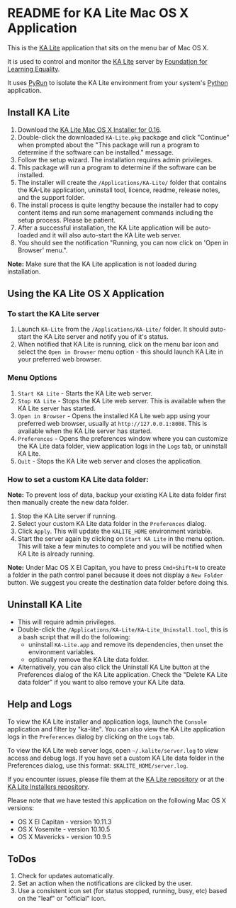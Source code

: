 README for KA Lite Mac OS X Application
=======================================

This is the [KA Lite](https://github.com/learningequality/ka-lite/) application that sits on the menu bar of Mac OS X.

It is used to control and monitor the [KA Lite](https://github.com/learningequality/ka-lite/) server by [Foundation for Learning Equality](https://learningequality.org/).

It uses [PyRun](http://www.egenix.com/products/python/PyRun/) to isolate the KA Lite environment from your system's [Python](https://www.python.org/) application.


## Install KA Lite

1. Download the [KA Lite Mac OS X Installer for 0.16](http://pantry.learningequality.org/downloads/ka-lite/0.16/installers/mac/).
1. Double-click the downloaded `KA-Lite.pkg` package and click "Continue" when prompted about the "This package will run a program to determine if the software can be installed." message.
1. Follow the setup wizard.  The installation requires admin privileges.
1. This package will run a program to determine if the software can be installed.
1. The installer will create the `/Applications/KA-Lite/` folder that contains the KA-Lite application, uninstall tool, licence, readme, release notes, and the support folder.
1. The install process is quite lengthy because the installer had to copy content items and run some management commands including the setup process.  Please be patient.
1. After a successful installation, the KA Lite application will be auto-loaded and it will also auto-start the KA Lite web server.
1. You should see the notification "Running, you can now click on 'Open in Browser' menu.".

**Note:** Make sure that the KA Lite application is not loaded during installation.


## Using the KA Lite OS X Application


### To start the KA Lite server

1. Launch `KA-Lite` from the `/Applications/KA-Lite/` folder.  It should auto-start the KA Lite server and notify you of it's status.
1. When notified that KA Lite is running, click on the menu bar icon and select the `Open in Browser` menu option - this should launch KA Lite in your preferred web browser.


### Menu Options

1. `Start KA Lite` - Starts the KA Lite web server.
1. `Stop KA Lite` - Stops the KA Lite web server.  This is available when the KA Lite server has started.
1. `Open in Browser` - Opens the installed KA Lite web app using your preferred web browser, usually at `http://127.0.0.1:8008`.  This is available when the KA Lite server has started.
1. `Preferences` - Opens the preferences window where you can customize the KA Lite data folder, view application logs in the `Logs` tab, or uninstall KA Lite.
1. `Quit` - Stops the KA Lite web server and closes the application.


### How to set a custom KA Lite data folder:

**Note:** To prevent loss of data, backup your existing KA Lite data folder first then manually create the new data folder.

1. Stop the KA Lite server if running.
2. Select your custom KA Lite data folder in the `Preferences` dialog.
3. Click `Apply`.  This will update the `KALITE_HOME` environment variable.
4. Start the server again by clicking on `Start KA Lite` in the menu option.  This will take a few minutes to complete and you will be notified when KA Lite is already running.

**Note:** Under Mac OS X El Capitan, you have to press `Cmd+Shift+N` to create a folder in the path control panel because it does not display a `New Folder` button.  We suggest you create the destination data folder before doing this.


## Uninstall KA Lite

* This will require admin privileges.
* Double-click the `/Applications/KA-Lite/KA-Lite_Uninstall.tool`, this is a bash script that will do the following:
  - uninstall `KA-Lite.app` and remove its dependencies, then unset the environment variables.
  - optionally remove the KA Lite data folder.
* Alternatively, you can also click the Uninstall KA Lite button at the Preferences dialog of the KA Lite application.  Check the "Delete KA Lite data folder" if you want to also remove your KA Lite data.


## Help and Logs

To view the KA Lite installer and application logs, launch the `Console` application and filter by "ka-lite".  You can also view the KA Lite application logs in the `Preferences` dialog by clicking on the `Logs` tab.

To view the KA Lite web server logs, open `~/.kalite/server.log` to view access and debug logs.  If you have set a custom KA Lite data folder in the Preferences dialog, use this format: `$KALITE_HOME/server.log`.

If you encounter issues, please file them at the [KA Lite repository](https://github.com/learningequality/ka-lite/issues/) or at the [KA Lite Installers repository](https://github.com/learningequality/installers).

Please note that we have tested this application on the following Mac OS X versions:

* OS X El Capitan - version 10.11.3
* OS X Yosemite - version 10.10.5
* OS X Mavericks - version 10.9.5


## ToDos

1. Check for updates automatically.
1. Set an action when the notifications are clicked by the user.
1. Use a consistent icon set (for status stopped, running, busy, etc) based on the "leaf" or "official" icon.
